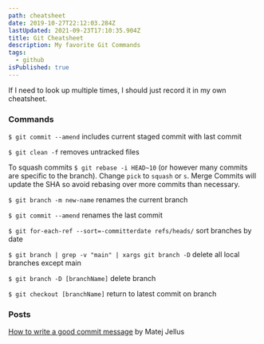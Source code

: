 ```yaml
---
path: cheatsheet
date: 2019-10-27T22:12:03.284Z
lastUpdated: 2021-09-23T17:10:35.904Z
title: Git Cheatsheet
description: My favorite Git Commands
tags:
  - github
isPublished: true
---
```


If I need to look up multiple times, I should just record it in my own cheatsheet.

### Commands

`$ git commit --amend` includes current staged commit with last commit

`$ git clean -f` removes untracked files

To squash commits `$ git rebase -i HEAD~10` (or however many commits are specific to the branch). Change `pick` to `squash` or `s`. Merge Commits will update the SHA so avoid rebasing over more commits than necessary.

`$ git branch -m new-name` renames the current branch

`$ git commit --amend` renames the last commit

`$ git for-each-ref --sort=-committerdate refs/heads/` sort branches by date

`$ git branch | grep -v "main" | xargs git branch -D` delete all local branches except main

`$ git branch -D [branchName]` delete branch

`$ git checkout [branchName]` return to latest commit on branch

### Posts

[How to write a good commit message](https://juffalow.com/other/write-good-git-commit-message) by Matej Jellus

